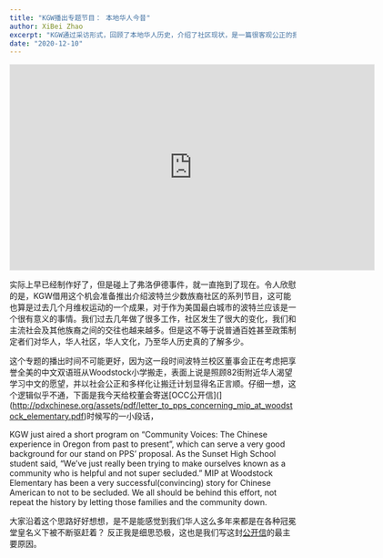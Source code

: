 ```yaml
---
title: "KGW播出专题节目： 本地华人今昔"
author: XiBei Zhao
excerpt: "KGW通过采访形式，回顾了本地华人历史，介绍了社区现状，是一篇很客观公正的报道。KGW借用这个机会准备推出介绍波特兰少数族裔社区的系列节目，这可能也算是过去几个月维权运动的一个成果，对于作为美国最白城市的波特兰应该是一个很有意义的事情。我们过去几年做了很多工作，社区发生了很大的变化，我们和主流社会及其他族裔之间的交往也越来越多。但是这不等于说普通百姓甚至政策制定者们对华人，华人社区，华人文化，乃至华人历史真的了解多少。"
date: "2020-12-10"
---
```


<iframe width="640" height="360" style="border:1px solid #e6e6e6" src="https://kgw.com/embeds/video/283-fd901048-d28b-49e8-ba7b-9ec611a83a7d/iframe" allowfullscreen="true" webkitallowfullscreen="true" mozallowfullscreen="true"></iframe>

实际上早已经制作好了，但是碰上了弗洛伊德事件，就一直拖到了现在。令人欣慰的是，KGW借用这个机会准备推出介绍波特兰少数族裔社区的系列节目，这可能也算是过去几个月维权运动的一个成果，对于作为美国最白城市的波特兰应该是一个很有意义的事情。我们过去几年做了很多工作，社区发生了很大的变化，我们和主流社会及其他族裔之间的交往也越来越多。但是这不等于说普通百姓甚至政策制定者们对华人，华人社区，华人文化，乃至华人历史真的了解多少。

这个专题的播出时间不可能更好，因为这一段时间波特兰校区董事会正在考虑把享誉全美的中文双语班从Woodstock小学搬走，表面上说是照顾82街附近华人渴望学习中文的愿望，并以社会公正和多样化让搬迁计划显得名正言顺。仔细一想，这个逻辑似乎不通，下面是我今天给校董会寄送[OCC公开信](](http://pdxchinese.org/assets/pdf/letter_to_pps_concerning_mip_at_woodstock_elementary.pdf)时候写的一小段话，

KGW just aired a short program on “Community Voices: The Chinese experience in Oregon from past to present”, which can serve a very good background for our stand on PPS’ proposal. As the Sunset High School student said,  “We’ve just really been trying to make ourselves known as a community who is helpful and not super secluded.” MIP at Woodstock Elementary has been a very successful(convincing) story for Chinese American to not to be secluded. We all should be behind this effort, not repeat the history by letting those families and the community down.

大家沿着这个思路好好想想，是不是能感觉到我们华人这么多年来都是在各种冠冕堂皇名义下被不断驱赶着？ 反正我是细思恐极，这也是我们写这封[公开信](http://pdxchinese.org/assets/pdf/letter_to_pps_concerning_mip_at_woodstock_elementary.pdf)的最主要原因。
